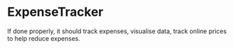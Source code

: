 # ExpenseTracker
If done properly, it should track expenses, visualise data, track online prices to help reduce expenses.
